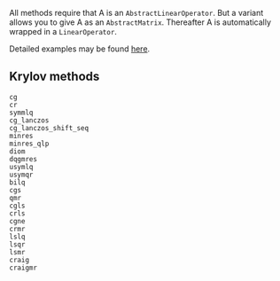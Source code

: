 All methods require that A is an `AbstractLinearOperator`.
But a variant allows you to give A as an `AbstractMatrix`. Thereafter A is automatically wrapped in a `LinearOperator`.

Detailed examples may be found [here](https://github.com/JuliaSmoothOptimizers/Krylov.jl/tree/master/examples).

## Krylov methods

```@docs
cg
cr
symmlq
cg_lanczos
cg_lanczos_shift_seq
minres
minres_qlp
diom
dqgmres
usymlq
usymqr
bilq
cgs
qmr
cgls
crls
cgne
crmr
lslq
lsqr
lsmr
craig
craigmr
```
